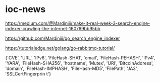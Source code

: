 # ioc-news
https://medium.com/@Mardiniii/make-it-real-week-3-search-engine-indexer-crawling-the-internet-160769bb95bb

https://github.com/Mardiniii/go_search_engine_indexer

https://tutorialedge.net/golang/go-rabbitmq-tutorial/

{'CVE', 'URL', 'IPv6', 'FileHash-SHA1', 'email', 'FileHash-PEHASH', 'IPv4', 'YARA', 'FileHash-SHA256', 'hostname', 'Mutex', 'URI', 'BitcoinAddress', 'domain', 'FileHash-IMPHASH', 'FileHash-MD5', 'FilePath', 'JA3', 'SSLCertFingerprin
t'}
